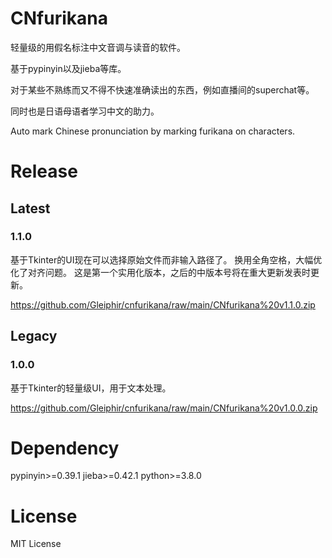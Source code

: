 # CNfurikana

轻量级的用假名标注中文音调与读音的软件。

基于pypinyin以及jieba等库。

对于某些不熟练而又不得不快速准确读出的东西，例如直播间的superchat等。

同时也是日语母语者学习中文的助力。

Auto mark Chinese pronunciation by marking furikana on characters.


# Release
## Latest
### 1.1.0
基于Tkinter的UI现在可以选择原始文件而非输入路径了。
换用全角空格，大幅优化了对齐问题。
这是第一个实用化版本，之后的中版本号将在重大更新发表时更新。

https://github.com/Gleiphir/cnfurikana/raw/main/CNfurikana%20v1.1.0.zip

## Legacy
### 1.0.0
基于Tkinter的轻量级UI，用于文本处理。

https://github.com/Gleiphir/cnfurikana/raw/main/CNfurikana%20v1.0.0.zip

# Dependency

pypinyin>=0.39.1
jieba>=0.42.1
python>=3.8.0

# License
MIT License
